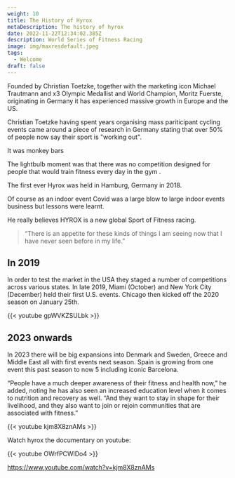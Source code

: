 ```yaml
---
weight: 10
title: The History of Hyrox
metaDescription: The history of hyrox
date: 2022-11-22T12:34:02.385Z
description: World Series of Fitness Racing
image: img/maxresdefault.jpeg
tags:
  - Welcome
draft: false
---
```

F﻿ounded by Christian Toetzke, together with the marketing icon Michael Trautmann and x3 Olympic Medallist and World Champion, Moritz Fuerste, originating in Germany it has experienced massive growth in Europe and the US.

Christian Toetzke having spent years organising mass pariticipant cycling events came around a piece of research in Germany stating that over 50% of people now say their sport is "working out". 

It was monkey bars 

The lightbulb moment was that there was no competition designed for people that would train fitness every day in the gym .

The first ever Hyrox was held in Hamburg, Germany in 2018.

Of course as an indoor event Covid was a large blow to large indoor events business but lessons were learnt.

He really believes HYROX is a new global Sport of Fitness racing.

> “There is an appetite for these kinds of things I am seeing now that I have never seen before in my life.”  

## In 2019

In order to test the market in the USA they staged a number of competitions across various states. In late 2019, Miami (October) and New York City (December) held their first U.S. events. Chicago then kicked off the 2020 season on January 25th.

{{< youtube gpWVKZSULbk >}}

## 2023 onwards

In 2023 there will be big expansions into Denmark and Sweden, Greece and Middle East all with first events next season. Spain is growing from one event this past season to now 5 including iconic Barcelona.

“People have a much deeper awareness of their fitness and health now,” he added, noting he has also seen an increased education level when it comes to nutrition and recovery as well. “And they want to stay in shape for their livelihood, and they also want to join or rejoin communities that are associated with fitness.” 

{{< youtube kjm8X8znAMs >}}

Watch hyrox the documentary on youtube:

{{< youtube OWrfPCWlDo4 >}}

https://www.youtube.com/watch?v=kjm8X8znAMs
